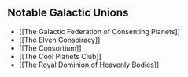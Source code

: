 ## Notable Galactic Unions
- [[The Galactic Federation of Consenting Planets]]
- [[The Elven Conspiracy]]
- [[The Consortium]] 
- [[The Cool Planets Club]] 
- [[The Royal Dominion of Heavenly Bodies]]